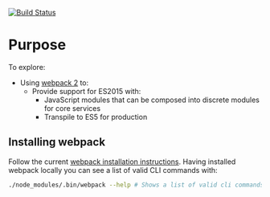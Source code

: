 [![Build Status](https://travis-ci.org/gtvj/cloud-cdn.svg?branch=master)](https://travis-ci.org/gtvj/cloud-cdn)

# Purpose

To explore: 

* Using [webpack 2](https://webpack.js.org) to:
    * Provide support for ES2015 with:
        * JavaScript modules that can be composed into discrete modules for core services
        * Transpile to ES5 for production

## Installing webpack

Follow the current [webpack installation instructions](https://webpack.js.org/guides/installation/). Having installed webpack locally you can see a list of valid CLI commands with: 

```bash
./node_modules/.bin/webpack --help # Shows a list of valid cli commands
```


